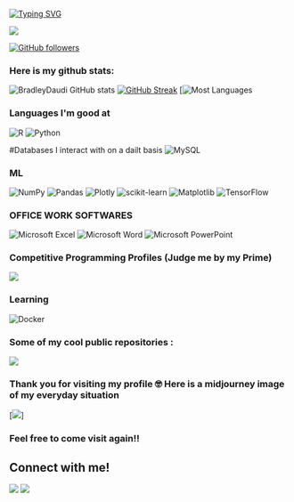 




[![Typing SVG](https://readme-typing-svg.herokuapp.com?font=Architects+Daughter&color=7AF79A&size=30&lines=Hello!+It's+Bradley!;I'm+a+learning+datascientist...;;And+I'm+a+fun+person;looking+to+contribute;into+yourorganization)](https://git.io/typing-svg)

<img src="https://profile-counter.glitch.me/BradleyDaudi/count.svg">

[![GitHub followers](https://img.shields.io/github/followers/BradleyDaudi.svg?style=social&label=Followers)](https://github.com/BradleyDaudi?tab=followers)

### Here is my github stats:

![BradleyDaudi GitHub stats](https://github-readme-stats.vercel.app/api?username=BradleyDaudi&show_icons=true&theme=radical) 
[![GitHub Streak](https://github-readme-streak-stats.herokuapp.com/?user=BradleyDaudi&theme=radical)](https://git.io/streak-stats) 
[![Most Languages](https://github-readme-stats.anuraghazra1.vercel.app/api/top-langs/?username=BradleyDaudi&theme=dark&hide_border=true&no-bg=true&no-frame=true&langs_count=10)


### Languages I'm good at

![R](https://img.shields.io/badge/r-%23276DC3.svg?style=for-the-badge&logo=r&logoColor=white)
![Python](https://img.shields.io/badge/Python-14354C?style=for-the-badge&logo=python&logoColor=white)

#Databases I interact with on a dailt basis
	![MySQL](https://img.shields.io/badge/mysql-%2300f.svg?style=for-the-badge&logo=mysql&logoColor=white)
 

### ML
![NumPy](https://img.shields.io/badge/numpy-%23013243.svg?style=for-the-badge&logo=numpy&logoColor=white)
	![Pandas](https://img.shields.io/badge/pandas-%23150458.svg?style=for-the-badge&logo=pandas&logoColor=white)
 ![Plotly](https://img.shields.io/badge/Plotly-%233F4F75.svg?style=for-the-badge&logo=plotly&logoColor=white)
 ![scikit-learn](https://img.shields.io/badge/scikit--learn-%23F7931E.svg?style=for-the-badge&logo=scikit-learn&logoColor=white)
 ![Matplotlib](https://img.shields.io/badge/Matplotlib-%23ffffff.svg?style=for-the-badge&logo=Matplotlib&logoColor=black)
 	![TensorFlow](https://img.shields.io/badge/TensorFlow-%23FF6F00.svg?style=for-the-badge&logo=TensorFlow&logoColor=white)

  ### OFFICE WORK SOFTWARES
  ![Microsoft Excel](https://img.shields.io/badge/Microsoft_Excel-217346?style=for-the-badge&logo=microsoft-excel&logoColor=white)
  ![Microsoft Word](https://img.shields.io/badge/Microsoft_Word-2B579A?style=for-the-badge&logo=microsoft-word&logoColor=white)
  	![Microsoft PowerPoint](https://img.shields.io/badge/Microsoft_PowerPoint-B7472A?style=for-the-badge&logo=microsoft-powerpoint&logoColor=white)
   



### Competitive Programming Profiles (Judge me by my Prime) <!--https://home.aveek.io/GitHub-Profile-Badges/ -->

<a href="https://www.hackerrank.com/Bradohardy?hr_r=1">![](https://img.shields.io/badge/HackerRank-00EA64.svg?style=for-the-badge&logo=HackerRank&logoColor=white)</a>
<br>


### Learning 
![Docker](https://img.shields.io/badge/Docker-2496ED.svg?style=for-the-badge&logo=Docker&logoColor=white)


### Some of my cool public repositories :

<a href="https://github.com/BradleyDaudi/IBM-DATA-ANALYST-CAPSTONE-PROJECT">
  <!-- Change the `github-readme-stats.anuraghazra1.vercel.app` to `github-readme-stats.vercel.app`  -->
  <img align="center" src="https://github-readme-stats.vercel.app/api/pin/?username=BradleyDaudi&repo=IBM-DATA-ANALYST-CAPSTONE-PROJECT&theme=onedark" />
</a>  



### Thank you for visiting my profile 🤓 Here is a midjourney image of my everyday situation 
[![](https://github.com/BradleyDaudi/walleeva2018/blob/main/325166505_1643785179424836_8598779591188349048_n.jpg?raw=true)]

### Feel free to come visit again!!

<h2>Connect with me!</h2>
 
[<img src="https://img.shields.io/badge/linkedin-%230077B5.svg?&style=for-the-badge&logo=linkedin&logoColor=white" />](https://www.linkedin.com/in/bradley-daudi-aa2ab564/) [<img src = "https://img.shields.io/badge/twitter-%2320A1F1.svg?&style=for-the-badge&logo=twitter&logoColor=white">](https://twitter.com/_____Dau_____)  
<br> <br>

